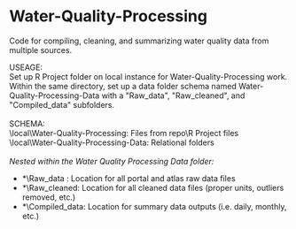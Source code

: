 # Water-Quality-Processing
Code for compiling, cleaning, and summarizing water quality data from multiple sources. 

USEAGE:<br>
Set up R Project folder on local instance for Water-Quality-Processing work.<br>
Within the same directory, set up a data folder schema named Water-Quality-Processing-Data with a "Raw_data", "Raw_cleaned", and "Compiled_data" subfolders.<br> <br>
SCHEMA: <br>
\local\Water-Quality-Processing:   Files from repo\R Project files<br>
\local\Water-Quality-Processing-Data:   Relational folders<br> <br>
_Nested within the Water Quality Processing Data folder:_
*   *\Raw_data :   Location for all portal and atlas raw data files <br>
*   *\Raw_cleaned:   Location for all cleaned data files (proper units, outliers removed, etc.)<br>
*   *\Compiled_data:   Location for summary data outputs (i.e. daily, monthly, etc.)  
